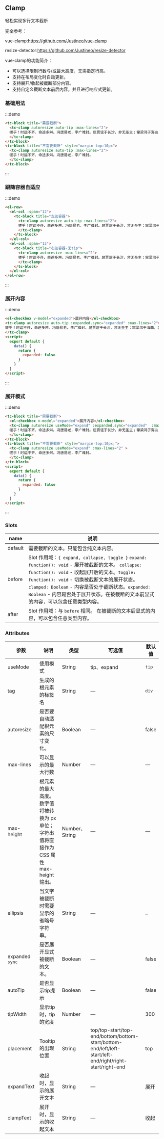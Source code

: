 ## Clamp

轻松实现多行文本截断

完全参考：

vue-clamp:<a target="_blank" href="https://github.com/Justineo/vue-clamp">https://github.com/Justineo/vue-clamp</a>

resize-detector:<a target="_blank" href="https://github.com/Justineo/resize-detector">https://github.com/Justineo/resize-detector</a>

vue-clamp的功能简介：
- 可以选择限制行数与/或最大高度，无需指定行高。
- 支持在布局变化时自动更新。
- 支持展开/收起被截断部分内容。
- 支持自定义截断文本前后内容，并且进行响应式更新。


### 基础用法
:::demo
```html
<tc-block title="需要截断">
  <tc-clamp autoresize auto-tip :max-lines="2">
  嗟乎！时运不齐，命途多舛。冯唐易老，李广难封。屈贾谊于长沙，非无圣主；窜梁鸿于海曲，岂乏明时？所赖君子见机，达人知命。老当益壮，宁移白首之心？穷且益坚，不坠青云之志。酌贪泉而觉爽，处涸辙以犹欢。北海虽赊，扶摇可接；东隅已逝，桑榆非晚。孟尝高洁，空余报国之情；阮籍猖狂，岂效穷途之哭！
  </tc-clamp>
</tc-block>
<tc-block title="不需要截断" style="margin-top:10px">
  <tc-clamp autoresize auto-tip :max-lines="2">
  嗟乎！时运不齐，命途多舛。冯唐易老，李广难封。
  </tc-clamp>
</tc-block>
```
:::

### 跟随容器自适应
:::demo
```html
<el-row>
  <el-col :span="12">
    <tc-block title="左边容器">
      <tc-clamp autoresize auto-tip :max-lines="2">
      嗟乎！时运不齐，命途多舛。冯唐易老，李广难封。屈贾谊于长沙，非无圣主；窜梁鸿于海曲，岂乏明时？所赖君子见机，达人知命。老当益壮，宁移白首之心？穷且益坚，不坠青云之志。酌贪泉而觉爽，处涸辙以犹欢。北海虽赊，扶摇可接；东隅已逝，桑榆非晚。孟尝高洁，空余报国之情；阮籍猖狂，岂效穷途之哭！
      </tc-clamp>
    </tc-block>
  </el-col>
  <el-col :span="12">
    <tc-block title="右边容器-无tip">
      <tc-clamp autoresize :max-lines="2">
      嗟乎！时运不齐，命途多舛。冯唐易老，李广难封。屈贾谊于长沙，非无圣主；窜梁鸿于海曲，岂乏明时？所赖君子见机，达人知命。老当益壮，宁移白首之心？穷且益坚，不坠青云之志。酌贪泉而觉爽，处涸辙以犹欢。北海虽赊，扶摇可接；东隅已逝，桑榆非晚。孟尝高洁，空余报国之情；阮籍猖狂，岂效穷途之哭！
      </tc-clamp>
    </tc-block>
  </el-col>
</el-row>
```
:::

### 展开内容
:::demo
```html
<el-checkbox v-model="expanded">展开内容</el-checkbox>
<tc-clamp autoresize auto-tip :expanded.sync="expanded" :max-lines="2">
嗟乎！时运不齐，命途多舛。冯唐易老，李广难封。屈贾谊于长沙，非无圣主；窜梁鸿于海曲，岂乏明时？所赖君子见机，达人知命。老当益壮，宁移白首之心？穷且益坚，不坠青云之志。酌贪泉而觉爽，处涸辙以犹欢。北海虽赊，扶摇可接；东隅已逝，桑榆非晚。孟尝高洁，空余报国之情；阮籍猖狂，岂效穷途之哭！
</tc-clamp>
<script>
  export default {
    data() {
      return {
        expanded: false
      }
    }
  }
</script>
```
:::

### 展开模式
:::demo
```html
<tc-block title="需要截断">
  <el-checkbox v-model="expanded">展开内容</el-checkbox>
  <tc-clamp autoresize useMode="expand" :expanded.sync="expanded"  :max-lines="2" style="margin-top:5px;">
  嗟乎！时运不齐，命途多舛。冯唐易老，李广难封。屈贾谊于长沙，非无圣主；窜梁鸿于海曲，岂乏明时？所赖君子见机，达人知命。老当益壮，宁移白首之心？穷且益坚，不坠青云之志。酌贪泉而觉爽，处涸辙以犹欢。北海虽赊，扶摇可接；东隅已逝，桑榆非晚。孟尝高洁，空余报国之情；阮籍猖狂，岂效穷途之哭！
  </tc-clamp>
</tc-block>
<tc-block title="不需要截断" style="margin-top:10px;">
  <tc-clamp autoresize useMode="expand" :max-lines="2" >
  嗟乎！时运不齐，命途多舛。冯唐易老，李广难封。
  </tc-clamp>
</tc-block>
<script>
  export default {
    data() {
      return {
        expanded: false
      }
    }
  }
</script>
```
:::

### Slots
| name | 说明 |
|---|---|
| default | 需要截断的文本。只能包含纯文本内容。 |
| before | Slot 作用域：`{ expand, collapse, toggle }` `expand: function(): void`  - 展开被截断的文本。 `collapse: function(): void` - 收起展开后的文本。`toggle: function(): void` - 切换被截断文本的展开状态。`clamped: Boolean` - 内容是否处于截断状态。`expanded: Boolean` - 内容是否处于展开状态。在被截断的文本前显式的内容，可以包含任意类型内容。 |
| after | Slot 作用域：与 `before` 相同。 在被截断的文本后显式的内容，可以包含任意类型内容。 |

### Attributes

| 参数 | 说明 | 类型 | 可选值 | 默认值   |
| --- |--- |--- |--- |--- |
| useMode | 使用模式 | String | tip、expand | `tip` |
| tag | 生成的根元素的标签名 | String | — | `div` |
| autoresize   | 是否要自动适配根元素的尺寸变化。 | Boolean | — | false |
| max-lines  | 可以显示的最大行数   | Number | — | — |
| max-height   | 根元素的最大高度。数字值将被转换为 px 单位；字符串值将直接作为 CSS 属性 max-height 输出。 | Number、String | — | — |
| ellipsis   | 当文字被截断时需要显示的省略号字符串。 | String | — | `…` |
| expanded `sync`  | 是否展开显式被截断的文本。   | Boolean | — | false |
| autoTip   | 是否显示tip提示   | Boolean | — | false |
| tipWidth   | 显示tip时，tip的宽度   | Number | — | 300 |
| placement   | Tooltip 的出现位置   | String | top/top-start/top-end/bottom/bottom-start/bottom-end/left/left-start/left-end/right/right-start/right-end | top |
| expandText   | 收起时，显示的展开文本   | String | — | 展开 |
| clampText   | 展开时，显示的收起文本   | String | — | 收起 |


